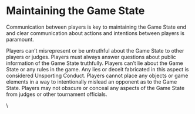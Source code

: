 # Maintaining the Game State

Communication between players is key to maintaining the Game State end and clear communication about actions and intentions between players is paramount.

Players can’t misrepresent or be untruthful about the Game State to other players or judges. Players must always answer questions about public information of the Game State truthfully. Players can’t lie about the Game State or any rules in the game. Any lies or deceit fabricated in this aspect is considered Unsporting Conduct. Players cannot place any objects or game elements in a way to intentionally mislead an opponent as to the Game State. Players may not obscure or conceal any aspects of the Game State from judges or other tournament officials.

\
